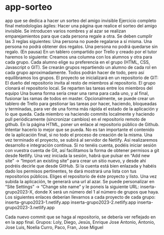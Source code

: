 # app-sorteo
app que se dedica a hacer un sorteo del amigo invisible
Ejercicio completo final metodologías ágiles:
Hacer una página que realice el sorteo del amigo invisible. Se introducen varios nombres y al azar se realizan emparejamientos para que cada persona regale a otra. Se deben cumplir las 3 reglas siguientes:
Una persona no puede regalarse a sí misma.
Una persona no podrá obtener dos regalos.
Una persona no podrá quedarse sin regalo.
(En pausa) En un tablero compartido por Trello y creado por el tutor haremos lo siguiente:
Creamos una columna con los alumnos y otra para cada grupo.
Cada alumno elige su preferencia en el grupo (HTML, CSS, Javascript o GIT). 
Se crearán grupos repartiendo un alumno de cada rol en cada grupo aproximadamente. Todos podrán hacer de todo, pero así equilibramos los grupos.
El proyecto se inicializará en un repositorio de GIT:
El dueño del repositorio invita al resto de miembros al repositorio.
El grupo clonará el repositorio local.
Se reparten las tareas entre los miembros del equipo
Una buena forma sería crear una rama para cada uno, y al final, fusionar las ramas de todos en master.
Opcionalmente, se puede crear un tablero de Trello para gestionar las tareas por hacer, haciendo, bloqueadas y terminadas, para ver de una forma más rápida el estado de la aplicación y lo que queda.
Cada miembro va haciendo commits localmente y haciendo pull periódicamente (sincronizar cambios) en el repositorio remoto de github.
En la página HTML, poner un enlace al repositorio público de Github.
Intentar hacerlo lo mejor que se pueda. No es tan importante el contenido de la aplicación final, si no todo el proceso de creación de la misma.
Una vez terminado el proyecto, se subirá al servidor de Netlify. Así realizaremos desarrollo e integración contínua.
Si no tenéis cuenta, podéis iniciar sesión con vuestra cuenta de Git, así facilitamos la forma de obtener permisos a git desde Netlify.
Una vez iniciada la sesión, habrá que pulsar en “Add new site” → “Import an existing site” para crear un sitio nuevo, y desde ahí podréis decirle que desde GitHub. 
Si la cuenta está bien enlazada y habéis dado los permisos pertinentes, te dará mostrará una lista con tus repositorios públicos.
Eliges el repositorio de éste proyecto y listo.
Una vez subida la aplicación, te generará una url al azar. Se puede personalizar en “Site Settings” → “Change site name” y le poneis la siguiente URL: inserta-grupo2023-X, donde X será un número del 1 al número de grupos que haya. Los siguientes enlaces deberían llevarnos a cada proyecto de cada grupo:
inserta-grupo2023-1.netlify.app
inserta-grupo2023-2.netlify.app
inserta-grupo2023-3.netlify.app

Cada nuevo commit que se haga al repositorio, se debería ver reflejado en en la app final.
Grupos:
Loly, Diego, Jesús, Enrique
Jose Antonio, Antonio,  Jose Luis, Noelia
Curro, Paco, Fran, Jose Miguel
